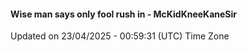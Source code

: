 #### Wise man says only fool rush in - McKidKneeKaneSir
Updated on 23/04/2025 - 00:59:31 (UTC) Time Zone
